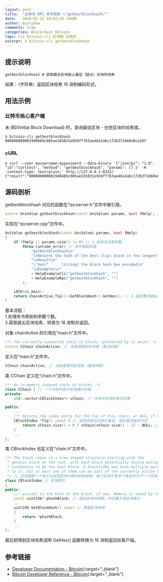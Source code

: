 ```yaml
---
layout: post
title:  "比特币 RPC 命令剖析 \"getbestblockhash\""
date:   2018-05-22 10:02:28 +0800
author: mistydew
comments: true
categories: Blockchain Bitcoin
tags: CLI bitcoin-cli 区块链 比特币
excerpt: $ bitcoin-cli getbestblockhash
---
```

## 提示说明

```shell
getbestblockhash # 获取最长区块链上最佳（链尖）区块的哈希
```

结果：（字符串）返回区块哈希 16 进制编码形式。

## 用法示例

### 比特币核心客户端

未 IBD(Initial Block Download) 时，查询最佳区块 - 创世区块的哈希值。

```shell
$ bitcoin-cli getbestblockhash
0000000000019d6689c085ae165831e934ff763ae46a2a6c172b3f1b60a8ce26f
```

### cURL

```shell
$ curl --user myusername:mypassword --data-binary '{"jsonrpc": "1.0", "id":"curltest", "method": "getbestblockhash", "params": [] }' -H 'content-type: text/plain;' http://127.0.0.1:8332/
{"result":"0000000000019d6689c085ae165831e934ff763ae46a2a6c172b3f1b60a8ce26f","error":null,"id":"curltest"}
```

## 源码剖析
getbestblockhash 对应的函数在“rpcserver.h”文件中被引用。

```cpp
extern UniValue getbestblockhash(const UniValue& params, bool fHelp); // 获取当前最佳块的哈希
```

实现在“rpcserver.cpp”文件中。

```cpp
UniValue getbestblockhash(const UniValue& params, bool fHelp)
{
    if (fHelp || params.size() != 0) // 1.该命令没有参数
        throw runtime_error( // 命令帮助反馈
            "getbestblockhash\n"
            "\nReturns the hash of the best (tip) block in the longest block chain.\n"
            "\nResult\n"
            "\"hex\"      (string) the block hash hex encoded\n"
            "\nExamples\n"
            + HelpExampleCli("getbestblockhash", "")
            + HelpExampleRpc("getbestblockhash", "")
        );

    LOCK(cs_main);
    return chainActive.Tip()->GetBlockHash().GetHex(); // 2.返回激活链尖区块哈希的 16 进制
}
```

基本流程：<br>
1.处理命令帮助和参数个数。<br>
2.获取链尖区块哈希，转换为 16 进制并返回。

对象 chainActive 的引用在“main.h”文件中。

```cpp
/** The currently-connected chain of blocks (protected by cs_main). */
extern CChain chainActive; // 当前连接的区块链（激活的链）
```

定义在“main.h”文件中。

```cpp
CChain chainActive; // 当前连接的区块链（激活的链）
```

类 CChain 定义在“chain.h”文件中。

```cpp
/** An in-memory indexed chain of blocks. */
class CChain { // 一个内存中用于区块索引的链
private:
    std::vector<CBlockIndex*> vChain; // 内存中区块的索引列表

public:
    ...
    /** Returns the index entry for the tip of this chain, or NULL if none. */
    CBlockIndex *Tip() const { // 返回该链尖的索引条目，或如果没有则为空
        return vChain.size() > 0 ? vChain[vChain.size() - 1] : NULL; // 至少返回创世区块的索引
    }
    ...
};
```

类 CBlockIndex 也定义在“chain.h”文件中。

```cpp
/** The block chain is a tree shaped structure starting with the
 * genesis block at the root, with each block potentially having multiple
 * candidates to be the next block. A blockindex may have multiple pprev pointing
 * to it, but at most one of them can be part of the currently active branch.
 */ // 区块链是一个始于以创世区块为根的树状结构，每个区块可有多个候选作为下一个区块。一个区块索引可能有多个 pprev 指向它，但最多只能有一个能成为当前激活分支的一部分。
class CBlockIndex // 区块索引
{
public:
    //! pointer to the hash of the block, if any. Memory is owned by this CBlockIndex
    const uint256* phashBlock; // 指向区块的哈希。内存属于该区块索引
    ...
    uint256 GetBlockHash() const // 获取区块哈希
    {
        return *phashBlock;
    }
    ...
};
```

最后把得到区块哈希调用 GetHex() 函数转换为 16 进制返回给客户端。

## 参考链接

* [Developer Documentation - Bitcoin](https://bitcoin.org/en/developer-documentation){:target="_blank"}
* [Bitcoin Developer Reference - Bitcoin](https://bitcoin.org/en/developer-reference#getbestblockhash){:target="_blank"}
